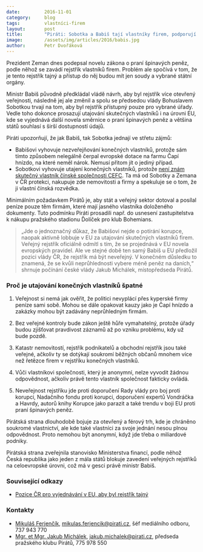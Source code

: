 ```yaml
---
date:         2016-11-01
category:     blog
tags:         vlastníci-firem
layout:       post
title:        "Piráti: Sobotka a Babiš tají vlastníky firem, podporují tím korupci."
image:        /assets/img/articles/2016/babis.jpg
author:       Petr Dvořáková
---
```


Prezident Zeman dnes podepsal novelu zákona o praní špinavých peněz, podle něhož se zavádí rejstřík vlastníků firem. Problém ale spočívá v tom, že je tento rejstřík tajný a přístup do něj budou mít jen soudy a vybrané státní orgány.

Ministr Babiš původně předkládal vládě návrh, aby byl rejstřík více otevřený veřejnosti, následně jej ale změnil a spolu se předsedou vlády Bohuslavem Sobotkou trvají na tom, aby byl rejstřík přístupný pouze pro vybrané úřady. Vedle toho dokonce prosazují utajování skutečných vlastníků i na úrovni EU, kde se vyjednává další novela směrnice o praní špinavých peněz a většina států souhlasí s širší dostupností údajů.

Piráti upozorňují, že jak Babiš, tak Sobotka jednají ve střetu zájmů:

* Babišovi vyhovuje nezveřejňování konečných vlastníků, protože sám tímto způsobem nelegálně čerpal evropské dotace na farmu Čapí hnízdo, na které neměl nárok. Nemusí přitom jít o jediný případ.
* Sobotkovi vyhovuje utajení konečných vlastníků, protože [není znám skutečný vlastník čínské společnosti CEFC](http://hlidacipes.org/patrani-po-korenech-tvrdikovy-cefc-v-cine-nahrava-spekulacim-konecny-vlastnik-dve-esrocka-majitele-neznami/). Ta má od Sobotky a Zemana v ČR protekci, nakupuje zde nemovitosti a firmy a spekuluje se o tom, že ji vlastní čínská rozvědka.

Minimálním požadavkem Pirátů je, aby stát a veřejný sektor dotoval a posílal peníze pouze těm firmám, které mají jasného vlastníka doloženého dokumenty. Tuto podmínku Piráti prosadili např. do usnesení zastupitelstva k nákupu pražského stadionu Ďolíček pro klub Bohemians.

> „Jde o jednoznačný důkaz, že Babišovi nejde o potírání korupce, naopak aktivně lobbuje v EU za utajování skutečných vlastníků firem. Veřejný rejstřík oficiálně odmítl s tím, že se projednává v EU novela evropských pravidel. Ale ve stejné době ten samý Babiš u EU předložil pozici vlády ČR, že rejstřík má být neveřejný. V konečném důsledku to znamená, že se kvůli neprůhlednosti vybere méně peněz na daních,“ shrnuje počínání české vlády Jakub Michálek, místopředseda Pirátů.

### Proč je utajování konečných vlastníků špatné

1. Veřejnost si nemá jak ověřit, že politici nevyplácí přes kyperské firmy peníze sami sobě. Mohou se dále opakovat kauzy jako je Čapí hnízdo a zakázky mohou být zadávány neprůhledným firmám.

2. Bez veřejné kontroly bude zákon ještě hůře vymahatelný, protože úřady budou zjišťovat pravdivost záznamů až po vzniku problému, kdy už bude pozdě.

3. Katastr nemovitostí, rejstřík podnikatelů a obchodní rejstřík jsou také veřejné, ačkoliv ty se dotýkají soukromí běžných občanů mnohem více než řetězce firem v rejstříku konečných vlastníků.

4. Vůči vlastníkovi společnosti, který je anonymní, nelze vyvodit žádnou odpovědnost, ačkoliv právě tento vlastník společnost fakticky ovládá.

5. Neveřejnost rejstříku jde proti doporučení Rady vlády pro boj proti korupci, Nadačního fondu proti korupci, doporučení expertů Vondráčka a Havrdy, autorů knihy Korupce jako parazit a také trendu v boji EU proti praní špinavých peněz.

Pirátská strana dlouhodobě bojuje za otevřený a férový trh, kde je chráněno soukromé vlastnictví, ale kde také vlastníci za svoje jednání nesou plnou odpovědnost. Proto nemohou být anonymní, když jde třeba o miliardové podniky.

Pirátská strana zveřejnila stanovisko Ministerstva financí, podle něhož Česká republika jako jeden z mála států blokuje zavedení veřejných rejstříků na celoevropské úrovni, což má v gesci právě ministr Babiš.

### Související odkazy

* [Pozice ČR pro vyjednávání v EU, aby byl rejstřík tajný](https://github.com/pirati-byro/spisy-parl-2016/raw/master/3988-pozice-aml-smernice/03-castecne-odmitnuti-zadosti/priloha-k-poskytnuti.pdf)

### Kontakty

* [Mikuláš Ferjenčík](https://www.pirati.cz/lide/mikulas_ferjencik), [mikulas.ferjencik@pirati.cz](mailto:mikulas.ferjencik@pirati.cz), šéf mediálního odboru, 737 943 770
* [Mgr. et Mgr. Jakub Michálek](https://www.pirati.cz/lide/jakub_michalek), [jakub.michalek@pirati.cz](mailto:jakub.michalek@pirati.cz), předseda pražského klubu Pirátů, 775 978 550

